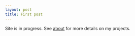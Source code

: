 ```yaml
---
layout: post
title: First post
---
```


Site is in progress. See [about](/about) for more details on my projects.
